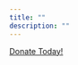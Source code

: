 ```yaml
---
title: ""
description: ""
---
```


<script type="text/javascript" src="https://secure.lglforms.com/form_engine/s/yxdECq-JCWo5gL2gX2pAAw.js"></script><noscript><a href="https://secure.lglforms.com/form_engine/s/yxdECq-JCWo5gL2gX2pAAw">Donate Today!</a><br/></noscript>
